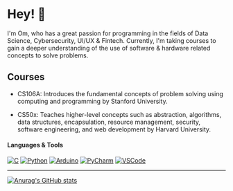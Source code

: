 # Hey! 👋

I'm Om, who has a great passion for programming in the fields of Data Science, Cybersecurity, UI/UX & Fintech. Currently, I'm taking courses to gain a deeper understanding of the use of software & hardware related concepts to solve problems.


## Courses

* CS106A: Introduces the fundamental concepts of problem solving using computing and programming by Stanford University.

* CS50x: Teaches higher-level concepts such as abstraction, algorithms, data structures, encapsulation, resource management, security, software engineering, and web development by Harvard University.

#### Languages & Tools
[![C](https://img.shields.io/badge/-C-A8B9CC?logo=C&logoColor=white&style=flat)](https://www.cprogramming.com/) [![Python](https://img.shields.io/badge/-Python-3776AB?logo=Python&logoColor=white&style=flat)](https://www.python.org/) [![Arduino](https://img.shields.io/badge/-Arduino-00979D?logo=Arduino&logoColor=white&style=flat)](https://www.arduino.cc/)  [![PyCharm](https://img.shields.io/badge/-PyCharm-1ca46c?logo=PyCharm&logoColor=white&style=flat)](https://www.jetbrains.com/pycharm/) [![VSCode](https://img.shields.io/badge/-VS%20Code-007ACC?logo=Visual%20Studio%20Code&logoColor=white&style=flat)](https://code.visualstudio.com/)

--------------------------------------------------------

[![Anurag's GitHub stats](https://readmestata.vercel.app/api?username=anuraghazra)](https://github.com/anuraghazra/github-readme-stats)
